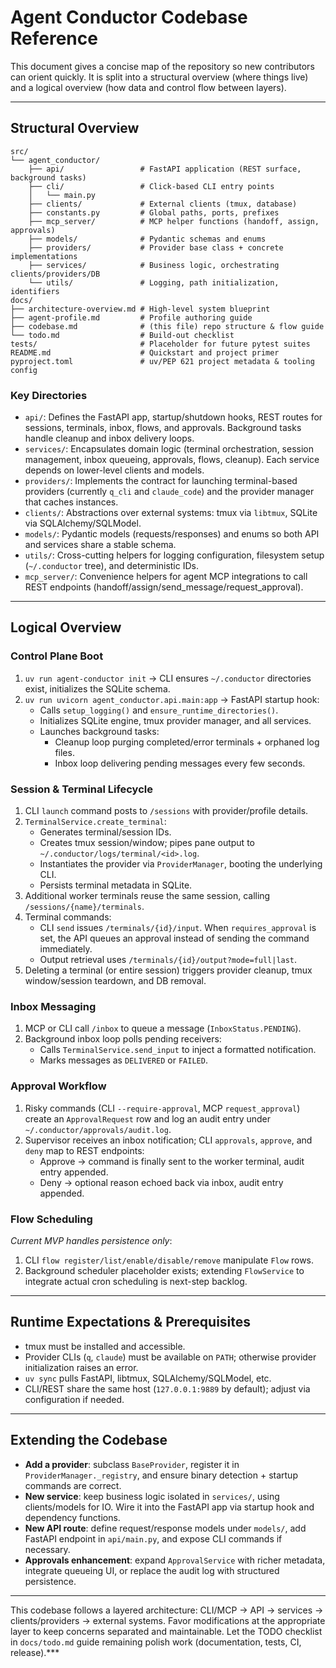 # Agent Conductor Codebase Reference

This document gives a concise map of the repository so new contributors can orient quickly. It is split into a structural overview (where things live) and a logical overview (how data and control flow between layers).

---

## Structural Overview

```
src/
└── agent_conductor/
    ├── api/                 # FastAPI application (REST surface, background tasks)
    ├── cli/                 # Click-based CLI entry points
    │   └── main.py
    ├── clients/             # External clients (tmux, database)
    ├── constants.py         # Global paths, ports, prefixes
    ├── mcp_server/          # MCP helper functions (handoff, assign, approvals)
    ├── models/              # Pydantic schemas and enums
    ├── providers/           # Provider base class + concrete implementations
    ├── services/            # Business logic, orchestrating clients/providers/DB
    └── utils/               # Logging, path initialization, identifiers
docs/
├── architecture-overview.md # High-level system blueprint
├── agent-profile.md         # Profile authoring guide
├── codebase.md              # (this file) repo structure & flow guide
└── todo.md                  # Build-out checklist
tests/                       # Placeholder for future pytest suites
README.md                    # Quickstart and project primer
pyproject.toml               # uv/PEP 621 project metadata & tooling config
```

### Key Directories

- `api/`: Defines the FastAPI app, startup/shutdown hooks, REST routes for sessions, terminals, inbox, flows, and approvals. Background tasks handle cleanup and inbox delivery loops.
- `services/`: Encapsulates domain logic (terminal orchestration, session management, inbox queueing, approvals, flows, cleanup). Each service depends on lower-level clients and models.
- `providers/`: Implements the contract for launching terminal-based providers (currently `q_cli` and `claude_code`) and the provider manager that caches instances.
- `clients/`: Abstractions over external systems: tmux via `libtmux`, SQLite via SQLAlchemy/SQLModel.
- `models/`: Pydantic models (requests/responses) and enums so both API and services share a stable schema.
- `utils/`: Cross-cutting helpers for logging configuration, filesystem setup (`~/.conductor` tree), and deterministic IDs.
- `mcp_server/`: Convenience helpers for agent MCP integrations to call REST endpoints (handoff/assign/send_message/request_approval).

---

## Logical Overview

### Control Plane Boot
1. `uv run agent-conductor init` → CLI ensures `~/.conductor` directories exist, initializes the SQLite schema.
2. `uv run uvicorn agent_conductor.api.main:app` → FastAPI startup hook:
   - Calls `setup_logging()` and `ensure_runtime_directories()`.
   - Initializes SQLite engine, tmux provider manager, and all services.
   - Launches background tasks:
     - Cleanup loop purging completed/error terminals + orphaned log files.
     - Inbox loop delivering pending messages every few seconds.

### Session & Terminal Lifecycle
1. CLI `launch` command posts to `/sessions` with provider/profile details.
2. `TerminalService.create_terminal`:
   - Generates terminal/session IDs.
   - Creates tmux session/window; pipes pane output to `~/.conductor/logs/terminal/<id>.log`.
   - Instantiates the provider via `ProviderManager`, booting the underlying CLI.
   - Persists terminal metadata in SQLite.
3. Additional worker terminals reuse the same session, calling `/sessions/{name}/terminals`.
4. Terminal commands:
   - CLI `send` issues `/terminals/{id}/input`. When `requires_approval` is set, the API queues an approval instead of sending the command immediately.
   - Output retrieval uses `/terminals/{id}/output?mode=full|last`.
5. Deleting a terminal (or entire session) triggers provider cleanup, tmux window/session teardown, and DB removal.

### Inbox Messaging
1. MCP or CLI call `/inbox` to queue a message (`InboxStatus.PENDING`).
2. Background inbox loop polls pending receivers:
   - Calls `TerminalService.send_input` to inject a formatted notification.
   - Marks messages as `DELIVERED` or `FAILED`.

### Approval Workflow
1. Risky commands (CLI `--require-approval`, MCP `request_approval`) create an `ApprovalRequest` row and log an audit entry under `~/.conductor/approvals/audit.log`.
2. Supervisor receives an inbox notification; CLI `approvals`, `approve`, and `deny` map to REST endpoints:
   - Approve → command is finally sent to the worker terminal, audit entry appended.
   - Deny → optional reason echoed back via inbox, audit entry appended.

### Flow Scheduling
*Current MVP handles persistence only*:
1. CLI `flow register/list/enable/disable/remove` manipulate `Flow` rows.
2. Background scheduler placeholder exists; extending `FlowService` to integrate actual cron scheduling is next-step backlog.

---

## Runtime Expectations & Prerequisites

- tmux must be installed and accessible.
- Provider CLIs (`q`, `claude`) must be available on `PATH`; otherwise provider initialization raises an error.
- `uv sync` pulls FastAPI, libtmux, SQLAlchemy/SQLModel, etc.
- CLI/REST share the same host (`127.0.0.1:9889` by default); adjust via configuration if needed.

---

## Extending the Codebase

- **Add a provider**: subclass `BaseProvider`, register it in `ProviderManager._registry`, and ensure binary detection + startup commands are correct.
- **New service**: keep business logic isolated in `services/`, using clients/models for IO. Wire it into the FastAPI app via startup hook and dependency functions.
- **New API route**: define request/response models under `models/`, add FastAPI endpoint in `api/main.py`, and expose CLI commands if necessary.
- **Approvals enhancement**: expand `ApprovalService` with richer metadata, integrate queueing UI, or replace the audit log with structured persistence.

---

This codebase follows a layered architecture: CLI/MCP → API → services → clients/providers → external systems. Favor modifications at the appropriate layer to keep concerns separated and maintainable. Let the TODO checklist in `docs/todo.md` guide remaining polish work (documentation, tests, CI, release).***
